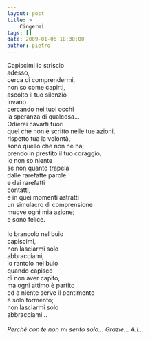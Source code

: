 ```yaml
---
layout: post
title: >
    Cingermi
tags: []
date: 2009-01-06 18:38:00
author: pietro
---
```

Capiscimi io striscio<br/>adesso,<br/>cerca di comprendermi,<br/>non so come capirti,<br/>ascolto il tuo silenzio<br/>invano<br/>cercando nei tuoi occhi<br/>la speranza di qualcosa...<br/>Odierei cavarti fuori<br/>quel che non è scritto nelle tue azioni,<br/>rispetto tua la volontà,<br/>sono quello che non ne ha;<br/>prendo in prestito il tuo coraggio,<br/>io non so niente<br/>se non quanto trapela<br/>dalle rarefatte parole<br/>e dai rarefatti<br/>contatti,<br/>e in quei momenti astratti<br/>un simulacro di comprensione<br/>muove ogni mia azione;<br/>e sono felice.<br/><br/>Io brancolo nel buio<br/>capiscimi,<br/>non lasciarmi solo<br/>abbracciami,<br/>io rantolo nel buio<br/>quando capisco<br/>di non aver capito,<br/>ma ogni attimo è partito<br/>ed a niente serve il pentimento<br/>è solo tormento;<br/>non lasciarmi solo<br/>abbracciami...<br/><br/><span style="font-style: italic">Perché con te non mi sento solo... Grazie... A.I...</span>
